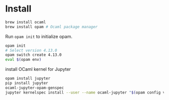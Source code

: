 # Install

```bash
brew install ocaml
brew install opam # Ocaml package manager
```

Run `opam init` to initialize opam.

```bash
opam init
# Select version 4.13.0
opam switch create 4.13.0
eval $(opam env)
```

install OCaml kernel for Jupyter

```bash
opam install jupyter
pip install jupyter
ocaml-jupyter-opam-genspec
jupyter kernelspec install --user --name ocaml-jupyter "$(opam config var share)/jupyter"
```